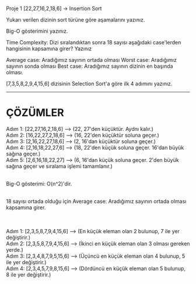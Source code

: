 Proje 1
[22,27,16,2,18,6] -> Insertion Sort

Yukarı verilen dizinin sort türüne göre aşamalarını yazınız.

Big-O gösterimini yazınız.

Time Complexity: Dizi sıralandıktan sonra 18 sayısı aşağıdaki case'lerden hangisinin kapsamına girer? Yazınız

Average case: Aradığımız sayının ortada olması
Worst case: Aradığımız sayının sonda olması
Best case: Aradığımız sayının dizinin en başında olması.


[7,3,5,8,2,9,4,15,6] dizisinin Selection Sort'a göre ilk 4 adımını yazınız.



************************************************************************************************************************************

 # ÇÖZÜMLER

 Adım 1: [22,27,16,2,18,6] --> (22, 27'den küçüktür. Aydnı kalır.) <br>
 Adım 2: [16,22,27,2,18,6] --> (16, 22'den küçüktür soluna geçer.) <br>
 Adım 3: [2,16,22,27,18,6] --> (2, 16'dan küçüktür soluna geçer.) <br>
 Adım 4: [2,16,18,22,27,6] --> (18, 22'den küçük soluna geçer. 16'dan büyük sağına geçer.) <br>
 Adım 5: [2,6,16,18,22,27] --> (6, 16'dan küçük soluna geçer. 2'den büyük sağına geçer ve sıralama işlemi tamamlanır.) <br><br>

 Big-O gösterimi: O(n^2)'dir. <br><br>

 18 sayısı ortada olduğu için Average case: Aradığımız sayının ortada olması kapsamına girer. <br><br><br>




Adım 1: [2,3,5,8,7,9,4,15,6] --> (En küçük eleman olan 2 bulunup, 7 ile yer değiştirir.) <br>
Adım 2: [2,3,5,8,7,9,4,15,6] --> (İkinci en küçük eleman olan 3 olması gereken yerde.) <br>
Adım 3: [2,3,4,8,7,9,5,15,6] --> (Üçüncü en küçük eleman olan 4 bulunup, 5 ile yer değiştirir.) <br>
Adım 4: [2,3,4,5,7,9,8,15,6] --> (Dördüncü en küçük eleman olan 5 bulunup, 8 ile yer değiştirir.) <br>